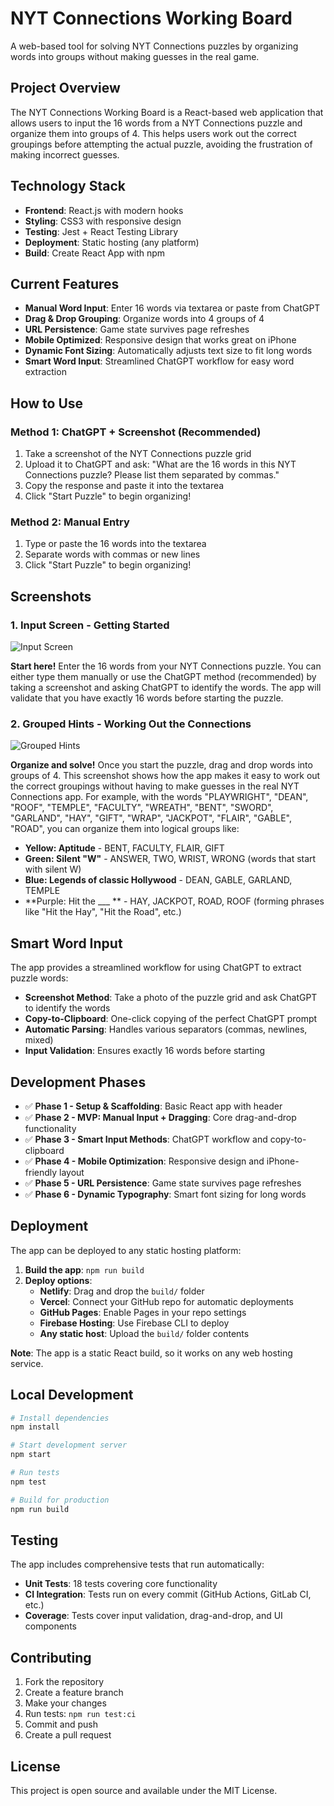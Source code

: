 # NYT Connections Working Board

A web-based tool for solving NYT Connections puzzles by organizing words into groups without making guesses in the real game.

## Project Overview

The NYT Connections Working Board is a React-based web application that allows users to input the 16 words from a NYT Connections puzzle and organize them into groups of 4. This helps users work out the correct groupings before attempting the actual puzzle, avoiding the frustration of making incorrect guesses.

## Technology Stack

- **Frontend**: React.js with modern hooks
- **Styling**: CSS3 with responsive design
- **Testing**: Jest + React Testing Library
- **Deployment**: Static hosting (any platform)
- **Build**: Create React App with npm

## Current Features

- **Manual Word Input**: Enter 16 words via textarea or paste from ChatGPT
- **Drag & Drop Grouping**: Organize words into 4 groups of 4
- **URL Persistence**: Game state survives page refreshes
- **Mobile Optimized**: Responsive design that works great on iPhone
- **Dynamic Font Sizing**: Automatically adjusts text size to fit long words
- **Smart Word Input**: Streamlined ChatGPT workflow for easy word extraction

## How to Use

### Method 1: ChatGPT + Screenshot (Recommended)
1. Take a screenshot of the NYT Connections puzzle grid
2. Upload it to ChatGPT and ask: "What are the 16 words in this NYT Connections puzzle? Please list them separated by commas."
3. Copy the response and paste it into the textarea
4. Click "Start Puzzle" to begin organizing!

### Method 2: Manual Entry
1. Type or paste the 16 words into the textarea
2. Separate words with commas or new lines
3. Click "Start Puzzle" to begin organizing!

## Screenshots

### 1. Input Screen - Getting Started
![Input Screen](screenshots/initial_screen.png)

**Start here!** Enter the 16 words from your NYT Connections puzzle. You can either type them manually or use the ChatGPT method (recommended) by taking a screenshot and asking ChatGPT to identify the words. The app will validate that you have exactly 16 words before starting the puzzle.

### 2. Grouped Hints - Working Out the Connections
![Grouped Hints](screenshots/board_in_progress.png)

**Organize and solve!** Once you start the puzzle, drag and drop words into groups of 4. This screenshot shows how the app makes it easy to work out the correct groupings without having to make guesses in the real NYT Connections app. For example, with the words "PLAYWRIGHT", "DEAN", "ROOF", "TEMPLE", "FACULTY", "WREATH", "BENT", "SWORD", "GARLAND", "HAY", "GIFT", "WRAP", "JACKPOT", "FLAIR", "GABLE", "ROAD", you can organize them into logical groups like:

- **Yellow: Aptitude** - BENT, FACULTY, FLAIR, GIFT
- **Green: Silent "W"** - ANSWER, TWO, WRIST, WRONG (words that start with silent W)
- **Blue: Legends of classic Hollywood** - DEAN, GABLE, GARLAND, TEMPLE
- **Purple: Hit the ___ ** - HAY, JACKPOT, ROAD, ROOF (forming phrases like "Hit the Hay", "Hit the Road", etc.)

## Smart Word Input

The app provides a streamlined workflow for using ChatGPT to extract puzzle words:

- **Screenshot Method**: Take a photo of the puzzle grid and ask ChatGPT to identify the words
- **Copy-to-Clipboard**: One-click copying of the perfect ChatGPT prompt
- **Automatic Parsing**: Handles various separators (commas, newlines, mixed)
- **Input Validation**: Ensures exactly 16 words before starting

## Development Phases

- ✅ **Phase 1 - Setup & Scaffolding**: Basic React app with header
- ✅ **Phase 2 - MVP: Manual Input + Dragging**: Core drag-and-drop functionality
- ✅ **Phase 3 - Smart Input Methods**: ChatGPT workflow and copy-to-clipboard
- ✅ **Phase 4 - Mobile Optimization**: Responsive design and iPhone-friendly layout
- ✅ **Phase 5 - URL Persistence**: Game state survives page refreshes
- ✅ **Phase 6 - Dynamic Typography**: Smart font sizing for long words

## Deployment

The app can be deployed to any static hosting platform:

1. **Build the app**: `npm run build`
2. **Deploy options**:
   - **Netlify**: Drag and drop the `build/` folder
   - **Vercel**: Connect your GitHub repo for automatic deployments
   - **GitHub Pages**: Enable Pages in your repo settings
   - **Firebase Hosting**: Use Firebase CLI to deploy
   - **Any static host**: Upload the `build/` folder contents

**Note**: The app is a static React build, so it works on any web hosting service.

## Local Development

```bash
# Install dependencies
npm install

# Start development server
npm start

# Run tests
npm test

# Build for production
npm run build
```

## Testing

The app includes comprehensive tests that run automatically:

- **Unit Tests**: 18 tests covering core functionality
- **CI Integration**: Tests run on every commit (GitHub Actions, GitLab CI, etc.)
- **Coverage**: Tests cover input validation, drag-and-drop, and UI components

## Contributing

1. Fork the repository
2. Create a feature branch
3. Make your changes
4. Run tests: `npm run test:ci`
5. Commit and push
6. Create a pull request

## License

This project is open source and available under the MIT License.
